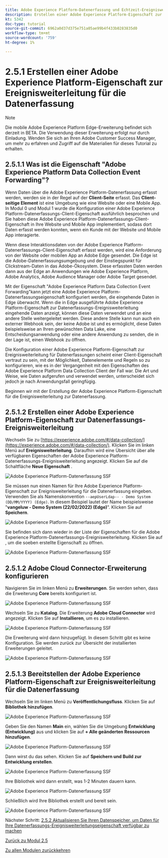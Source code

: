 ```yaml
---
title: Adobe Experience Platform-Datenerfassung und Echtzeit-Ereignisweiterleitung - Erstellen einer Adobe Experience Platform-Eigenschaft zur Ereignisweiterleitung für Datenerfassung
description: Erstellen einer Adobe Experience Platform-Eigenschaft zur Ereignisweiterleitung für die Datenerfassung
kt: 5342
doc-type: tutorial
source-git-commit: 6962a0d37d375e751a05ae99b4f433b0283835d0
workflow-type: tm+mt
source-wordcount: '759'
ht-degree: 1%

---
```


# 2.5.1 Erstellen einer Adobe Experience Platform-Eigenschaft zur Ereignisweiterleitung für die Datenerfassung

>[!NOTE]
>
>Die mobile Adobe Experience Platform Edge-Erweiterung befindet sich derzeit in BETA. Die Verwendung dieser Erweiterung erfolgt nur durch Einladung. Wenden Sie sich an Ihren Adobe Customer Success Manager, um mehr zu erfahren und Zugriff auf die Materialien für dieses Tutorial zu erhalten.

## 2.5.1.1 Was ist die Eigenschaft &quot;Adobe Experience Platform Data Collection Event Forwarding&quot;?

Wenn Daten über die Adobe Experience Platform-Datenerfassung erfasst werden, werden sie in der Regel auf der **Client-Seite** erfasst. Das **Client-seitige Element** ist eine Umgebung wie eine Website oder eine Mobile App. In Modul 0 und Modul 1 wurde die Konfiguration einer Adobe Experience Platform-Datenerfassungs-Client-Eigenschaft ausführlich besprochen und Sie haben diese Adobe Experience Platform-Datenerfassungs-Client-Eigenschaft in Ihre Website und Mobile App implementiert, sodass dort Daten erfasst werden konnten, wenn ein Kunde mit der Website und Mobile App interagierte.

Wenn diese Interaktionsdaten von der Adobe Experience Platform-Datenerfassungs-Client-Eigenschaft erfasst werden, wird eine Anforderung von der Website oder mobilen App an Adobe Edge gesendet. Die Edge ist die Adobe-Datenerfassungsumgebung und der Einstiegspunkt für Clickstream-Daten in das Adobe-Ökosystem. Diese erfassten Daten werden dann aus der Edge an Anwendungen wie Adobe Experience Platform, Adobe Analytics, Adobe Audience Manager oder Adobe Target gesendet.

Mit der Eigenschaft &quot;Adobe Experience Platform Data Collection Event Forwarding&quot;kann jetzt eine Adobe Experience Platform-Datenerfassungseigenschaft konfiguriert werden, die eingehende Daten in Edge überwacht. Wenn die in Edge ausgeführte Adobe Experience Platform-Eigenschaft zur Datenerfassungs-Ereignisweiterleitung eingehende Daten anzeigt, können diese Daten verwendet und an eine andere Stelle weitergeleitet werden. Diese andere Stelle kann nun auch ein externer Webhook sein, der keine Adobe ist und es ermöglicht, diese Daten beispielsweise an Ihren gewünschten Data Lake, eine Entscheidungsanwendung oder eine andere Anwendung zu senden, die in der Lage ist, einen Webhook zu öffnen.

Die Konfiguration einer Adobe Experience Platform-Eigenschaft zur Ereignisweiterleitung für Datenerfassungen scheint einer Client-Eigenschaft vertraut zu sein, mit der Möglichkeit, Datenelemente und Regeln so zu konfigurieren, wie es in der Vergangenheit mit den Eigenschaften des Adobe Experience Platform Data Collection Client der Fall war. Die Art und Weise, wie Daten aufgerufen und verwendet werden, unterscheidet sich jedoch je nach Anwendungsfall geringfügig.

Beginnen wir mit der Erstellung der Adobe Experience Platform-Eigenschaft für die Ereignisweiterleitung zur Datenerfassung.

## 2.5.1.2 Erstellen einer Adobe Experience Platform-Eigenschaft zur Datenerfassungs-Ereignisweiterleitung

Wechseln Sie zu [https://experience.adobe.com/#/data-collection/](https://experience.adobe.com/#/data-collection/). Klicken Sie im linken Menü auf **Ereignisweiterleitung**. Daraufhin wird eine Übersicht über alle verfügbaren Eigenschaften der Adobe Experience Platform-Datenerfassungs-Ereignisweiterleitung angezeigt. Klicken Sie auf die Schaltfläche **Neue Eigenschaft** .

![Adobe Experience Platform-Datenerfassung SSF](./images/launchhome.png)

Sie müssen nun einen Namen für Ihre Adobe Experience Platform-Eigenschaft zur Ereignisweiterleitung für die Datenerfassung eingeben. Verwenden Sie als Namenskonvention `--aepUserLdap-- - Demo System (DD/MM/YYYY) (Edge)`. In diesem Beispiel lautet der Name beispielsweise &quot;**vangeluw - Demo System (22/02/2022) (Edge)**&quot;. Klicken Sie auf **Speichern**.

![Adobe Experience Platform-Datenerfassung SSF](./images/ssf1.png)

Sie befinden sich dann wieder in der Liste der Eigenschaften für die Adobe Experience Platform-Datenerfassungs-Ereignisweiterleitung. Klicken Sie auf , um die soeben erstellte Eigenschaft zu öffnen.

![Adobe Experience Platform-Datenerfassung SSF](./images/ssf2.png)

## 2.5.1.2 Adobe Cloud Connector-Erweiterung konfigurieren

Navigieren Sie im linken Menü zu **Erweiterungen**. Sie werden sehen, dass die Erweiterung **Core** bereits konfiguriert ist.

![Adobe Experience Platform-Datenerfassung SSF](./images/ssf3.png)

Wechseln Sie zu **Katalog**. Die Erweiterung **Adobe Cloud Connector** wird angezeigt. Klicken Sie auf **Installieren**, um es zu installieren.

![Adobe Experience Platform-Datenerfassung SSF](./images/ssf4.png)

Die Erweiterung wird dann hinzugefügt. In diesem Schritt gibt es keine Konfiguration. Sie werden zurück zur Übersicht der installierten Erweiterungen geleitet.

![Adobe Experience Platform-Datenerfassung SSF](./images/ssf5.png)

## 2.5.1.3 Bereitstellen der Adobe Experience Platform-Eigenschaft zur Ereignisweiterleitung für die Datenerfassung

Wechseln Sie im linken Menü zu **Veröffentlichungsfluss**. Klicken Sie auf **Bibliothek hinzufügen**.

![Adobe Experience Platform-Datenerfassung SSF](./images/ssf6.png)

Geben Sie den Namen **Main** ein, wählen Sie die Umgebung **Entwicklung (Entwicklung)** aus und klicken Sie auf **+ Alle geänderten Ressourcen hinzufügen**.

![Adobe Experience Platform-Datenerfassung SSF](./images/ssf7.png)

Dann wirst du das sehen. Klicken Sie auf **Speichern und Build zur Entwicklung erstellen**.

![Adobe Experience Platform-Datenerfassung SSF](./images/ssf8.png)

Ihre Bibliothek wird dann erstellt, was 1-2 Minuten dauern kann.

![Adobe Experience Platform-Datenerfassung SSF](./images/ssf9.png)

Schließlich wird Ihre Bibliothek erstellt und bereit sein.

![Adobe Experience Platform-Datenerfassung SSF](./images/ssf10.png)

Nächster Schritt: [2.5.2 Aktualisieren Sie Ihren Datenspeicher, um Daten für Ihre Datenerfassungs-Ereignisweiterleitungseigenschaft verfügbar zu machen](./ex2.md)

[Zurück zu Modul 2.5](./aep-data-collection-ssf.md)

[Zu allen Modulen zurückkehren](./../../../overview.md)
